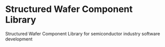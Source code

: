 # Structured Wafer Component Library
Structured Wafer Component Library for semiconductor industry software development
